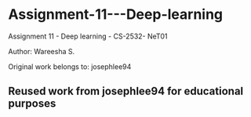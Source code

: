 # Assignment-11---Deep-learning
Assignment 11 - Deep learning - CS-2532- NeT01

Author: Wareesha S.

Original work belongs to: josephlee94

## Reused work from josephlee94 for educational purposes 
